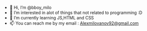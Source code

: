 - 👋 Hi, I’m @bboy_milo
- 👀 I’m interested in alot of things that not related to programming :D
- 🌱 I’m currently learning JS,HTML and CSS
- 📫 You can reach me by my email : Alexmilovanov92@gmail.com

<!---
Alexzeds92/Alexzeds92 is a ✨ special ✨ repository because its `README.md` (this file) appears on your GitHub profile.
You can click the Preview link to take a look at your changes.
--->
